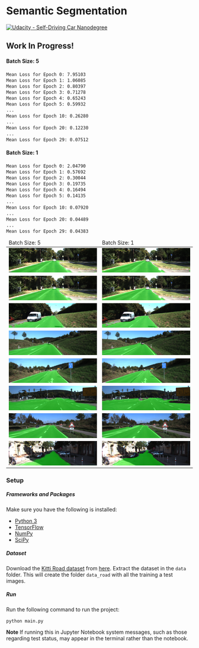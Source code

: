 # Semantic Segmentation

[![Udacity - Self-Driving Car Nanodegree](https://s3.amazonaws.com/udacity-sdc/github/shield-carnd.svg)](http://www.udacity.com/drive)

## Work In Progress!

#### Batch Size: 5
```
Mean Loss for Epoch 0: 7.95103
Mean Loss for Epoch 1: 1.06085
Mean Loss for Epoch 2: 0.80397
Mean Loss for Epoch 3: 0.71278
Mean Loss for Epoch 4: 0.65243
Mean Loss for Epoch 5: 0.59932
...
Mean Loss for Epoch 10: 0.26280
...
Mean Loss for Epoch 20: 0.12230
...
Mean Loss for Epoch 29: 0.07512
```

#### Batch Size: 1
```
Mean Loss for Epoch 0: 2.04790
Mean Loss for Epoch 1: 0.57692
Mean Loss for Epoch 2: 0.30044
Mean Loss for Epoch 3: 0.19735
Mean Loss for Epoch 4: 0.16494
Mean Loss for Epoch 5: 0.14135
...
Mean Loss for Epoch 10: 0.07920
...
Mean Loss for Epoch 20: 0.04489
...
Mean Loss for Epoch 29: 0.04383
```

<table>
  <thead>
    <tr>
      <td>Batch Size: 5</td>
      <td>Batch Size: 1</td>
    <tr>
  </thead>
  <tbody>
    <tr>
      <td><img src="./runs/1514501011.7429824/um_000006.png" /></td>
      <td><img src="./runs/1514505442.9463637/um_000006.png" /></td>
    <tr>
    <tr>
      <td><img src="./runs/1514501011.7429824/um_000006.png" /></td>
      <td><img src="./runs/1514505442.9463637/um_000006.png" /></td>
    <tr>
    <tr>
      <td><img src="./runs/1514501011.7429824/um_000017.png" /></td>
      <td><img src="./runs/1514505442.9463637/um_000017.png" /></td>
    <tr>
    <tr>
      <td><img src="./runs/1514501011.7429824/umm_000031.png" /></td>
      <td><img src="./runs/1514505442.9463637/umm_000031.png" /></td>
    <tr>
    <tr>
      <td><img src="./runs/1514501011.7429824/umm_000033.png" /></td>
      <td><img src="./runs/1514505442.9463637/umm_000033.png" /></td>
    <tr>
    <tr>
      <td><img src="./runs/1514501011.7429824/umm_000083.png" /></td>
      <td><img src="./runs/1514505442.9463637/umm_000083.png" /></td>
    <tr>
    <tr>
      <td><img src="./runs/1514501011.7429824/umm_000092.png" /></td>
      <td><img src="./runs/1514505442.9463637/umm_000092.png" /></td>
    <tr>
    <tr>
      <td><img src="./runs/1514501011.7429824/uu_000098.png" /></td>
      <td><img src="./runs/1514505442.9463637/uu_000098.png" /></td>
    <tr>
  </tbody>
</table>

### Setup
##### Frameworks and Packages
Make sure you have the following is installed:
 - [Python 3](https://www.python.org/)
 - [TensorFlow](https://www.tensorflow.org/)
 - [NumPy](http://www.numpy.org/)
 - [SciPy](https://www.scipy.org/)

##### Dataset
Download the [Kitti Road dataset](http://www.cvlibs.net/datasets/kitti/eval_road.php) from [here](http://www.cvlibs.net/download.php?file=data_road.zip).  Extract the dataset in the `data` folder.  This will create the folder `data_road` with all the training a test images.

##### Run
Run the following command to run the project:
```
python main.py
```
**Note** If running this in Jupyter Notebook system messages, such as those regarding test status, may appear in the terminal rather than the notebook.
